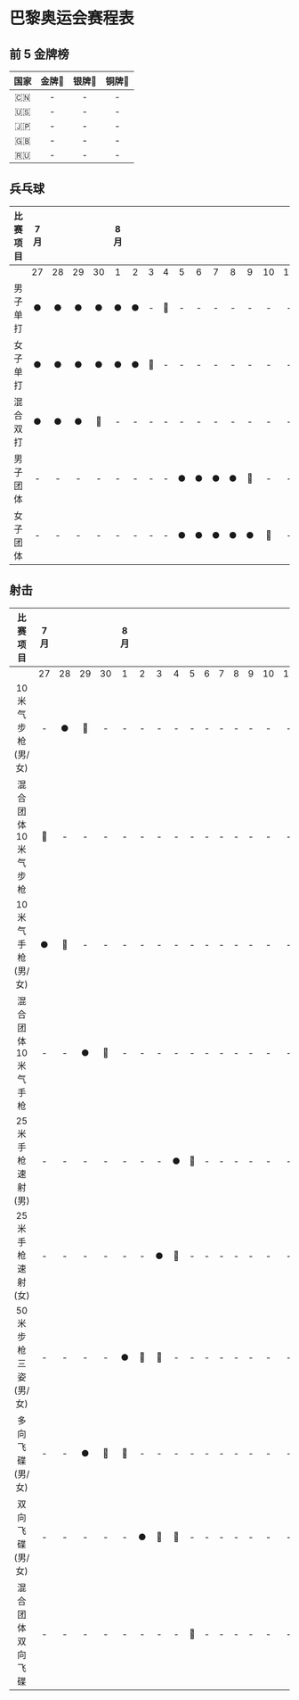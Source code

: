 # 巴黎奥运会赛程表

## 前 5 金牌榜

| 国家 | 金牌🥇 | 银牌🥈 | 铜牌🥉 |
| :-----: | :-----: | :-----: | :-----: |
| 🇨🇳 | - | - | - |
| 🇺🇸 | - | - | - |
| 🇯🇵 | - | - | - |
| 🇬🇧 | - | - | - |
| 🇷🇺 | - | - | - |

## 兵乓球

| 比赛项目 | 7 月 |   |   |   | 8 月 |   |   |   |   |   |   |   |   |   |   |
|:---:|:---:|:---:|:---:|:---:|:---:|:---:|:---:|:---:|:---:|:---:|:---:|:---:|:---:|:---:|:---:|
|      | 27  | 28 | 29 | 30 | 1 | 2 | 3 | 4 | 5 | 6 | 7 | 8 | 9 | 10 | 11 |
| 男子单打 | ● | ● | ● | ● | ● | ● | - | 🥇 | - | - | - | - | - | - | - |
| 女子单打 | ● | ● | ● | ● | ● | ● | 🥇 | - | - | - | - | - | - | - | - |
| 混合双打 | ● | ● | ● | 🥇 | - | - | - | - | - | - | - | - | - | - | - |
| 男子团体 | - | - | - | - | - | - | - | - | ● | ● | ● | ● | 🥇 | - | - |
| 女子团体 | - | - | - | - | - | - | - | - | ● | ● | ● | ● | ● | 🥇 | - |

## 射击

| 比赛项目 | 7 月 |   |   |   | 8 月 |   |   |   |   |   |   |   |   |   |   |
|:---:|:---:|:---:|:---:|:---:|:---:|:---:|:---:|:---:|:---:|:---:|:---:|:---:|:---:|:---:|:---:|
|      | 27  | 28 | 29 | 30 | 1 | 2 | 3 | 4 | 5 | 6 | 7 | 8 | 9 | 10 | 11 |
| 10 米气步枪<br />(男/女) | - | ● | 🥇 | - | - | - | - | - | - | - | - | - | - | - | - |
| 混合团体 10 米<br />气步枪 | 🥇 | - | - | - | - | - | - | - | - | - | - | - | - | - | - |
| 10 米气手枪<br />(男/女) | ● | 🥇 | - | - | - | - | - | - | - | - | - | - | - | - | - |
| 混合团体 10 米<br />气手枪 | - | - | ● | 🥇 | - | - | - | - | - | - | - | - | - | - | - |
| 25 米手枪速射<br />(男) | - | - | - | - | - | - | - | ● | 🥇 | - | - | - | - | - | - | - |
| 25 米手枪速射<br />(女) | - | - | - | - | - | - | ● | 🥇 | - | - | - | - | - | - | - | - |
| 50 米步枪三姿<br />(男/女) | - | - | - | - | ● | 🥇 | 🥇 | - | - | - | - | - | - | - | - | - |
| 多向飞碟(男/女) | - | - | ● | 🥇 | 🥇 | - | - | - | - | - | - | - | - | - | - | - |
| 双向飞碟(男/女) | - | - | - | - | - | ● | 🥇 | 🥇 | - | - | - | - | - | - | - | - |
| 混合团体双向飞碟 | - | - | - | - | - | - | - | - | 🥇 | - | - | - | - | - | - | - |
